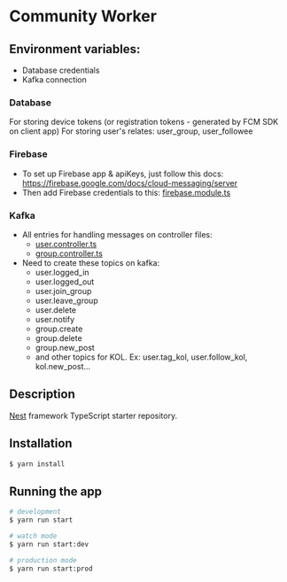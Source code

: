 # Community Worker

## Environment variables:
- Database credentials
- Kafka connection

### Database
 For storing device tokens (or registration tokens - generated by FCM SDK on client app)
 For storing user's relates: user_group, user_followee

### Firebase
-  To set up Firebase app & apiKeys, just follow this docs: https://firebase.google.com/docs/cloud-messaging/server
- Then add Firebase credentials to this: [firebase.module.ts](src%2Fmodules%2Ffirebase%2Ffirebase.module.ts)
### Kafka
- All entries for handling messages on controller files:
  - [user.controller.ts](src%2Fmodules%2Fuser%2Fcontrollers%2Fuser.controller.ts)
  - [group.controller.ts](src%2Fmodules%2Fgroup%2Fcontrollers%2Fgroup.controller.ts)
- Need to create these topics on kafka:
  - user.logged_in
  - user.logged_out
  - user.join_group
  - user.leave_group
  - user.delete
  - user.notify
  - group.create
  - group.delete
  - group.new_post
  - and other topics for KOL. Ex: user.tag_kol, user.follow_kol, kol.new_post...


## Description

[Nest](https://github.com/nestjs/nest) framework TypeScript starter repository.

## Installation

```bash
$ yarn install
```

## Running the app

```bash
# development
$ yarn run start

# watch mode
$ yarn run start:dev

# production mode
$ yarn run start:prod
```
